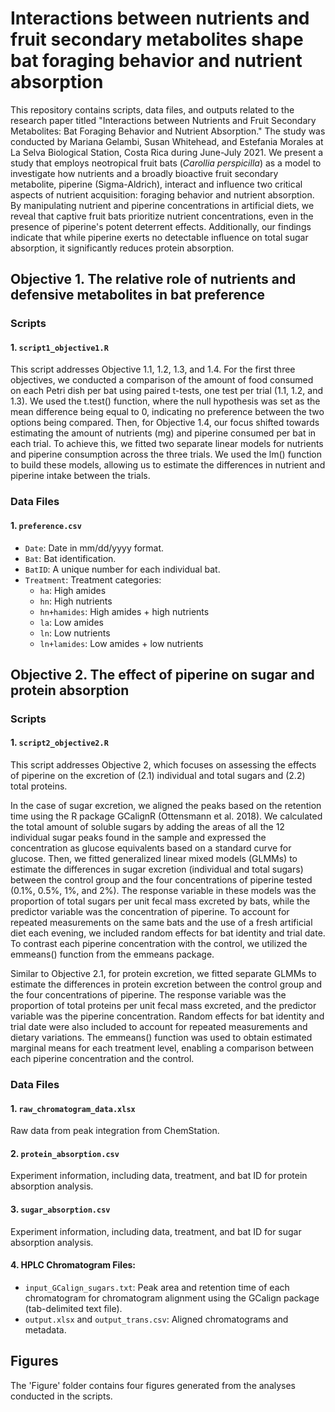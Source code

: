 # Interactions between nutrients and fruit secondary metabolites shape bat foraging behavior and nutrient absorption

This repository contains scripts, data files, and outputs related to the research paper titled "Interactions between Nutrients and Fruit Secondary Metabolites: Bat Foraging Behavior and Nutrient Absorption." The study was conducted by Mariana Gelambi, Susan Whitehead, and Estefania Morales at La Selva Biological Station, Costa Rica during June-July 2021. We present a study that employs neotropical fruit bats (*Carollia perspicilla*) as a model to investigate how nutrients and a broadly bioactive fruit secondary metabolite, piperine (Sigma-Aldrich), interact and influence two critical aspects of nutrient acquisition: foraging behavior and nutrient absorption. By manipulating nutrient and piperine concentrations in artificial diets, we reveal that captive fruit bats prioritize nutrient concentrations, even in the presence of piperine's potent deterrent effects. Additionally, our findings indicate that while piperine exerts no detectable influence on total sugar absorption, it significantly reduces protein absorption. 

## Objective 1. The relative role of nutrients and defensive metabolites in bat preference

### Scripts

#### 1. `script1_objective1.R`

This script addresses Objective 1.1, 1.2, 1.3, and 1.4. For the first three objectives, we conducted a comparison of the amount of food consumed on each Petri dish per bat using paired t-tests, one test per trial (1.1, 1.2, and 1.3). We used the t.test() function, where the null hypothesis was set as the mean difference being equal to 0, indicating no preference between the two options being compared. Then, for Objective 1.4, our focus shifted towards estimating the amount of nutrients (mg) and piperine consumed per bat in each trial. To achieve this, we fitted two separate linear models for nutrients and piperine consumption across the three trials. We used the lm() function to build these models, allowing us to estimate the differences in nutrient and piperine intake between the trials. 

### Data Files

#### 1. `preference.csv`

- `Date`: Date in mm/dd/yyyy format.
- `Bat`: Bat identification.
- `BatID`: A unique number for each individual bat.
- `Treatment`: Treatment categories:
  - `ha`: High amides
  - `hn`: High nutrients
  - `hn+hamides`: High amides + high nutrients
  - `la`: Low amides
  - `ln`: Low nutrients
  - `ln+lamides`: Low amides + low nutrients

## Objective 2. The effect of piperine on sugar and protein absorption

### Scripts

#### 1. `script2_objective2.R`

This script addresses Objective 2, which focuses on assessing the effects of piperine on the excretion of (2.1) individual and total sugars and (2.2) total proteins.

In the case of sugar excretion, we aligned the peaks based on the retention time using the R package GCalignR (Ottensmann et al. 2018). We calculated the total amount of soluble sugars by adding the areas of all the 12 individual sugar peaks found in the sample and expressed the concentration as glucose equivalents based on a standard curve for glucose. Then, we fitted generalized linear mixed models (GLMMs) to estimate the differences in sugar excretion (individual and total sugars) between the control group and the four concentrations of piperine tested (0.1%, 0.5%, 1%, and 2%). The response variable in these models was the proportion of total sugars per unit fecal mass excreted by bats, while the predictor variable was the concentration of piperine. To account for repeated measurements on the same bats and the use of a fresh artificial diet each evening, we included random effects for bat identity and trial date. To contrast each piperine concentration with the control, we utilized the emmeans() function from the emmeans package.

Similar to Objective 2.1, for protein excretion, we fitted separate GLMMs to estimate the differences in protein excretion between the control group and the four concentrations of piperine. The response variable was the proportion of total proteins per unit fecal mass excreted, and the predictor variable was the piperine concentration. Random effects for bat identity and trial date were also included to account for repeated measurements and dietary variations. The emmeans() function was used to obtain estimated marginal means for each treatment level, enabling a comparison between each piperine concentration and the control.

### Data Files

#### 1. `raw_chromatogram_data.xlsx`

Raw data from peak integration from ChemStation.

#### 2. `protein_absorption.csv`

Experiment information, including data, treatment, and bat ID for protein absorption analysis.

#### 3. `sugar_absorption.csv`

Experiment information, including data, treatment, and bat ID for sugar absorption analysis.

#### 4. HPLC Chromatogram Files:

- `input_GCalign_sugars.txt`: Peak area and retention time of each chromatogram for chromatogram alignment using the GCalign package (tab-delimited text file).
- `output.xlsx` and `output_trans.csv`: Aligned chromatograms and metadata.

## Figures

The 'Figure' folder contains four figures generated from the analyses conducted in the scripts.